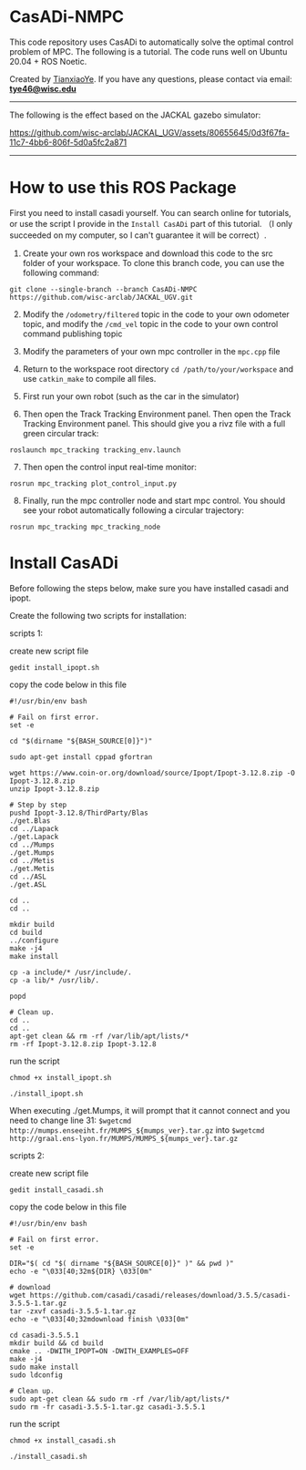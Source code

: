 # CasADi-NMPC
This code repository uses CasADi to automatically solve the optimal control problem of MPC. The following is a tutorial. The code runs well on Ubuntu 20.04 + ROS Noetic.

Created by [TianxiaoYe](https://github.com/fuwafuwaboom). If you have any questions, please contact via email: **tye46@wisc.edu**
***

The following is the effect based on the JACKAL gazebo simulator: 

https://github.com/wisc-arclab/JACKAL_UGV/assets/80655645/0d3f67fa-11c7-4bb6-806f-5d0a5fc2a871


***


# How to use this ROS Package
First you need to install casadi yourself. You can search online for tutorials, or use the script I provide in the `Install CasADi` part of this tutorial. （I only succeeded on my computer, so I can't guarantee it will be correct）.

1. Create your own ros workspace and download this code to the src folder of your workspace. To clone this branch code, you can use the following command:

```
git clone --single-branch --branch CasADi-NMPC https://github.com/wisc-arclab/JACKAL_UGV.git
```

2. Modify the `/odometry/filtered` topic in the code to your own odometer topic, and modify the `/cmd_vel` topic in the code to your own control command publishing topic

3. Modify the parameters of your own mpc controller in the `mpc.cpp` file

4. Return to the workspace root directory `cd /path/to/your/workspace` and use `catkin_make` to compile all files.

5. First run your own robot (such as the car in the simulator)

6. Then open the Track Tracking Environment panel. Then open the Track Tracking Environment panel. This should give you a rivz file with a full green circular track:

```
roslaunch mpc_tracking tracking_env.launch
```

7. Then open the control input real-time monitor:

```
rosrun mpc_tracking plot_control_input.py
```

8. Finally, run the mpc controller node and start mpc control. You should see your robot automatically following a circular trajectory:

```
rosrun mpc_tracking mpc_tracking_node
```

# Install CasADi
Before following the steps below, make sure you have installed casadi and ipopt.

Create the following two scripts for installation:

scripts 1:

create new script file

```
gedit install_ipopt.sh
```

copy the code below in this file

```
#!/usr/bin/env bash
 
# Fail on first error.
set -e
 
cd "$(dirname "${BASH_SOURCE[0]}")"
 
sudo apt-get install cppad gfortran 
 
wget https://www.coin-or.org/download/source/Ipopt/Ipopt-3.12.8.zip -O Ipopt-3.12.8.zip
unzip Ipopt-3.12.8.zip
 
# Step by step   
pushd Ipopt-3.12.8/ThirdParty/Blas
./get.Blas    
cd ../Lapack
./get.Lapack  
cd ../Mumps  
./get.Mumps  
cd ../Metis  
./get.Metis
cd ../ASL
./get.ASL
 
cd ..
cd ..
 
mkdir build  
cd build  
../configure  
make -j4  
make install  
 
cp -a include/* /usr/include/.  
cp -a lib/* /usr/lib/. 
 
popd
 
# Clean up.
cd ..
cd ..
apt-get clean && rm -rf /var/lib/apt/lists/*
rm -rf Ipopt-3.12.8.zip Ipopt-3.12.8
```

run the script

```
chmod +x install_ipopt.sh
```

```
./install_ipopt.sh
```

When executing ./get.Mumps, it will prompt that it cannot connect and you need to change line 31: `$wgetcmd http://mumps.enseeiht.fr/MUMPS_${mumps_ver}.tar.gz` into `$wgetcmd http://graal.ens-lyon.fr/MUMPS/MUMPS_${mumps_ver}.tar.gz`


scripts 2:

create new script file

```
gedit install_casadi.sh
```

copy the code below in this file

```
#!/usr/bin/env bash
 
# Fail on first error.
set -e
 
DIR="$( cd "$( dirname "${BASH_SOURCE[0]}" )" && pwd )"
echo -e "\033[40;32m${DIR} \033[0m"
 
# download
wget https://github.com/casadi/casadi/releases/download/3.5.5/casadi-3.5.5-1.tar.gz
tar -zxvf casadi-3.5.5-1.tar.gz
echo -e "\033[40;32mdownload finish \033[0m"
 
cd casadi-3.5.5.1
mkdir build && cd build
cmake .. -DWITH_IPOPT=ON -DWITH_EXAMPLES=OFF
make -j4
sudo make install
sudo ldconfig
 
# Clean up.
sudo apt-get clean && sudo rm -rf /var/lib/apt/lists/*
sudo rm -fr casadi-3.5.5-1.tar.gz casadi-3.5.5.1
```

run the script

```
chmod +x install_casadi.sh
```

```
./install_casadi.sh
```
